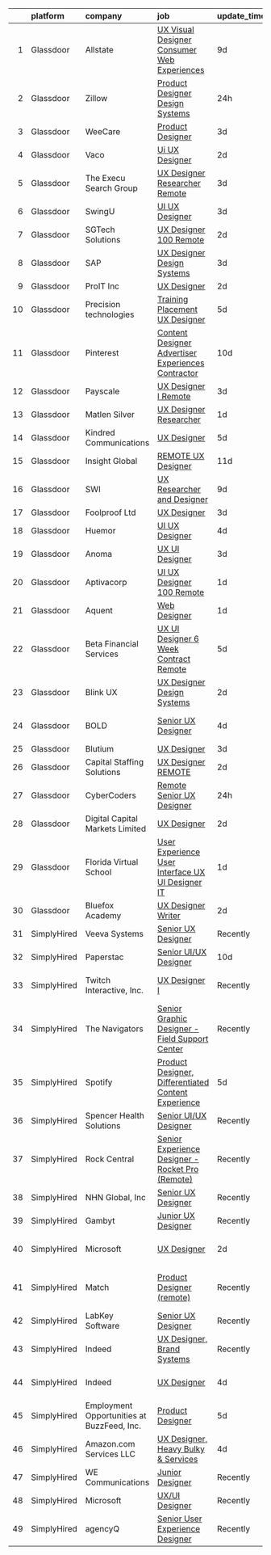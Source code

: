 

|    | platform    | company                                    | job                                                                                                                                                                                                                                                                                                                                                                                                                                                                                                                                                                                                                                                                                                                                                                                                                                                                                                                                                                                                                                                                                                                                                                                                                                                                                                                                                                                                                                                                                                                                                                                             | update_time   | location                    |
|---:|:------------|:-------------------------------------------|:------------------------------------------------------------------------------------------------------------------------------------------------------------------------------------------------------------------------------------------------------------------------------------------------------------------------------------------------------------------------------------------------------------------------------------------------------------------------------------------------------------------------------------------------------------------------------------------------------------------------------------------------------------------------------------------------------------------------------------------------------------------------------------------------------------------------------------------------------------------------------------------------------------------------------------------------------------------------------------------------------------------------------------------------------------------------------------------------------------------------------------------------------------------------------------------------------------------------------------------------------------------------------------------------------------------------------------------------------------------------------------------------------------------------------------------------------------------------------------------------------------------------------------------------------------------------------------------------|:--------------|:----------------------------|
|  1 | Glassdoor   | Allstate                                   | [UX Visual Designer   Consumer Web Experiences](https://www.glassdoor.com/partner/jobListing.htm?pos=104&ao=1110586&s=58&guid=0000018156adc8f89e3f1cccf7820643&src=GD_JOB_AD&t=SR&vt=w&cs=1_8cd1a932&cb=1655016639094&jobListingId=1007914485050&cpc=AC285F3A3ECA6BB0&jrtk=3-0-1g5bari8pr178801-1g5bari9bi6hp800-3196ac33e8f806e8--6NYlbfkN0BLH0BMQoDn-yw6Urt952hBm1JLFZ7WpBxND2cMIOjOqdmupiC_ZwOjCSzUpM3cDMZGOf-Kt_-x8Ym-llbhspBMgQkvS4-FVVe4lgdPNxQFzCtELzUdOAXdalJtT_oXjWdEPwr5edWDyv8RyJ9E9o24SA9RCt72_oDm4CeruygIA0PVnN2MWJUTCFrvj9_rzxiGnTs3rfnxZP39xEdXwbUcb5d_GQeEbTcnv36ES-h_w38jXXlChMaN0qpoe78t5K90b1Sr94WTcOIWPen9QAi2n6R_XHqgZTTFLHmiUwe6HZ0BHhDCe8PAqtZ0ylQROCuaixffZtpvE-f_EoEkaOokq3bmc1gwsSg3PdWg2htnDQkW8_EvolUu1VSVtzk59bMUoDQcAOD70uxC3nIZYM4o7HeKmD-Wa-IHBUBA_Tsh3ivJcCp8gxqUwzj6SSozCN3p35H9DKOcd0RlgedgNYTeGnU5oYFYrebm4C4LbzNRV23T8wZq3KvGNKXoBl38McYMA-bQ0jq-KpcdL7IKJnH3e1pJDIiSyrNCzq-5dvOyBR2R8cmMYkvS1pe-BBRI2pBgyTpV5rRyt3Pzm-AQuFKIZMIOZfLP0TpY32spqkN9OWaCMA3ZY7QNUt4mjAaX3hfPKLluNntnILZTZxgVZ8HqW-xL0s2RZbm4aKz4OlELOOhVGy4xp5Ba7xMu7UceLZKisJQfsSakq14poI9SDCHBRKkBWZ_Od-hSW8rEanlynu7FSUAp7oU6TFLTbOldNgIRAEKSJuyYs4IWUiA9UB2ZiPs2cMJsf4IGKDX0u4fVmpXjFL3SU2FYRiojjVkkdTKJuDHNUcW4E1p49h9EW6FpssPesd6RQrBqa6TUyGbHMsjTj_FS5jqf-PrmauSWQJu4xZ90nr_hyoUbf3RmstRU8YQcE1DgPOiwQj0VdHEiT-BZ8LiICzsqg7ynrAUsjoDl8g0SwtdF3Wy-iECo5zY9i6DVbW4J_46tsNk47UBd8uFqlnoitZdtJniZoSoyK0_hibRwJquGO1GH5LTCrTY-kE6nhqFzx53ktyUL7V6AhExAavemwh5h70OmpEuZd46xkdH3EZgVkgqNiqhESpU1grN6_N3ce9s9rZ9M7uina6X_GfxVqJ3Kc4Ak7_1rzkK1lvY348s17z-saZOWvRs-S6DlloUA_iszyaZ6svd-dg%3D%3D) | 9d            | Remote                      |
|  2 | Glassdoor   | Zillow                                     | [Product Designer  Design Systems](https://www.glassdoor.com/partner/jobListing.htm?pos=106&ao=1110586&s=58&guid=0000018156adc8f89e3f1cccf7820643&src=GD_JOB_AD&t=SR&vt=w&cs=1_0e92501c&cb=1655016639095&jobListingId=1007933236075&cpc=8795CF9063CD573D&jrtk=3-0-1g5bari8pr178801-1g5bari9bi6hp800-011a0893a918b1fb--6NYlbfkN0ANMurRYyPEXg08u6OamUd1Mvhk-zhFSGYIZgoJR86UvYL2v6MoUqae-sD5DnU21vo-KQkrM1-nxrgMu7ZC1V04tRcmIkM-s_SFYAMQ6S9JoXSA-FQh8VsK8KsKvvcxWmpJgU6E_bbF80Dim6t-LQronB_Oj0OoKqQszjyeh9vu0rTuUQVt-JGHCwgMSUmoGHIIGr4zgf5caRLb1mFtx7six64nC2AfaAVU8tF9urf5epHXnI_vVjNGslTLpgCqpoMhyWUoYeyf0BAknuj9sO8_kWLhsw1Y4tunEM-bPevfSG7u4jD1vv5qz5raiI-j58yvH_etMMGkqxwSLVuKnuJOhnPS-ViH0g0vETzBfFn0gzzy8tVLRV2I8tDypOSIdZJTFlayn8s98HxBIRzSJXr5ifKDq7WK0OS09eS11wZGDWepLCUsoToQqftSVO2rqxAvemF68RnZoYyK5rcyzWgFcBtAoFDNHFqWmlgC-QBK7_VuTZjt54Xyh_EQ6nS2cAJNOeCl0Y04KamDjoGgMtazgqyAHuuZJf5ycwvqV04d5YZugzoOFlbUqRLyONtCbupEo6ol43Q0OyLuRstxy5xYdb3gnjxrorjuIUWV0p730G9W1bWBI0Z9qil-3s-356nde_xTlSmTmcwY1sXYiYwNvktlF5x_GzXgOzFUU5N1T_IwmbBhYko87Hl9xThrQSGZC29WBkkLU2utLvYDduY1XCKyvotvW1eo8utB8A0RHS5Z9zHb3YH6AREaStHp2r7o9hRorsoBY1eSX-6ky5Dz-7vGyDO7AEslMedIK_8L682WR9DpuqXmNKXG_833aln6EMZqKPvfrohGaYzclVf0aVmDydIX0zusoBYYWzuI83hndNhTlDlSL7MGnHakFLs%3D)                                                                                                                                                                                                                                                                                                                            | 24h           | Remote                      |
|  3 | Glassdoor   | WeeCare                                    | [Product Designer](https://www.glassdoor.com/partner/jobListing.htm?pos=119&ao=1136043&s=58&guid=0000018156adc8f89e3f1cccf7820643&src=GD_JOB_AD&t=SR&vt=w&ea=1&cs=1_c0f08a5e&cb=1655016639096&jobListingId=1007926461071&jrtk=3-0-1g5bari8pr178801-1g5bari9bi6hp800-aac5a9f15c418fce-)                                                                                                                                                                                                                                                                                                                                                                                                                                                                                                                                                                                                                                                                                                                                                                                                                                                                                                                                                                                                                                                                                                                                                                                                                                                                                                          | 3d            | Remote                      |
|  4 | Glassdoor   | Vaco                                       | [Ui UX Designer](https://www.glassdoor.com/partner/jobListing.htm?pos=113&ao=1110586&s=58&guid=0000018156adc8f89e3f1cccf7820643&src=GD_JOB_AD&t=SR&vt=w&ea=1&cs=1_28585e35&cb=1655016639096&jobListingId=1007930703467&cpc=3BA4CE39D5B5DEF5&jrtk=3-0-1g5bari8pr178801-1g5bari9bi6hp800-8d33ee7386c23f6e--6NYlbfkN0D_sybMACCpf9B-677oK5j6rPldVB6BlrVvFjO_o-GJZbzuF-qh4PxErFUqfUsv_6t8kiFPyZ_jNj299LXM4LXhlu7Br84ip411-lz3BVIXEJMRMCo6PKR5LFGeXqwjY-_qqIAQ4IdY-XUxsuXZdRM_REKfdqFQu2ZnyQYOQ3UdsUPc9_92q_deRp6J11XEAhval-zC4Lt8vlxEjkMEceIYpmbEmKm8UWpkBry8f72T8URVer3bovmoYuTKWoQcTJk7gL94MgDKICDQlwxZxbuhy7ezgwc7p-yvXiP2aXTk6MPAWVpY-cb57TFcccjC04m8XooJANZnBGBQzjIBAizZvCzQMzW8FLC2D6A-dHKlyNIUDwcVkZNDHpEZt15Fh6WXxs_wsAR0sr5ndG7A_5XBUMgVGwtGSo-plzqTpyzRkmbLa6gPUdS9BuU1g9q3uxbBHKwxMoYiudYA9xrLOI92rahoAklyq2w9xXLqBx8J0J7OjNCG5xCnfWxomqzWJOB-df4ih3pwbnlUKv_Jz2HCgUaMo4CSnLZnundRfMh6ihpJmiRjAnAB)                                                                                                                                                                                                                                                                                                                                                                                                                                                                                                                                                                                                                                                                                       | 2d            | Remote                      |
|  5 | Glassdoor   | The Execu Search Group                     | [UX Designer   Researcher  Remote ](https://www.glassdoor.com/partner/jobListing.htm?pos=107&ao=1110586&s=58&guid=0000018156adc8f89e3f1cccf7820643&src=GD_JOB_AD&t=SR&vt=w&cs=1_be67f271&cb=1655016639095&jobListingId=1007926948681&cpc=3DB599BF2F4828F0&jrtk=3-0-1g5bari8pr178801-1g5bari9bi6hp800-f8f3d1b4f0b177b7--6NYlbfkN0B-PqtJkJBxcFK4No1YgA2WlSENonneqf7HjiGu_Q0_hJLOEOJZFKXDgkSAyn4SnXarDDIBuGXksHpJj1yxcQeosDldTDlbS5Lmi183zHP4i4epKqtIwsuydJ1VqAMwP3Ca6yaUWuyNw4QQE_VFH6KWEWV2g5exa3Jdp0y9KEEkcuXGm240fSYh6vMQiO6qKdeVEuXu2kGSy7MbHjpNDC_ZpbB03JEqG-QrMaAoN5g-uPBgKHy1eV0rG5X11QotfrwUJKA_qy2JgfPI2YVngszOXHsaCT6LKiZHkf4_gUnIm98jnzt_TDRa1eFi6m3ad7D-iHVcPLakJtVKDoboi4W0ZAbI6pyz84XMeODe4snDQrwq7NL2YRyzlC6yCJuzCFKvnMkHh4HjEHB5Q-JiGse_mnrVBu-u07NJh_0tdEOmyogdc0zaXHYAaKO5GI8aS-31668zxV3NAxZGG83zG80ONnF9syoOs5b-GQC4k8lWIQ%3D%3D)                                                                                                                                                                                                                                                                                                                                                                                                                                                                                                                                                                                                                                                                                                                                             | 3d            | New York, NY                |
|  6 | Glassdoor   | SwingU                                     | [UI UX Designer](https://www.glassdoor.com/partner/jobListing.htm?pos=103&ao=1110586&s=58&guid=0000018156adc8f89e3f1cccf7820643&src=GD_JOB_AD&t=SR&vt=w&ea=1&cs=1_481e5bfd&cb=1655016639094&jobListingId=1007926834838&cpc=A65DF3A704A48F9B&jrtk=3-0-1g5bari8pr178801-1g5bari9bi6hp800-90be412c0e78cf2f--6NYlbfkN0ByltNVdnI0zg0p1CfNvnwQ3h4bWp4Qqe6bePUFuzopcagvZS5ETFReQpOgwJrLri6wO7C9pr5XNKd0KawLG86jNJkdnhc3TTDn0o1kQ9gxW_v7I4sdmFpzgSULk4RFgIG0jUxNUX59MJqWqq5xMlMs5WB06EXACGAnE1JqSFg6rmmom_27daPs6bUvJJJlqKGFVW3YLAUH3q_uWE1OPr8ObKh5xio5aMh-8aHOiVS9pYepiYn5LkAILxJcZSd2XFwkIKXwLjRCU_A5zLDfFuXrHX3LG-wy76XRLoEQEfeIsG9E0pzG1AZWKNrThVJznyrqdSo8Ssr7VMYzgfTaau-hhOjhv-uI6Tznsj51iJRBYQwaE4R5YNU3msermVAOGMR9R46o6zSqJSJD4cFSuUpqeDH-H_bRp4PJ4U3tFdCs4cRz4cFxSKhnpHEo30TjRbr3GW1Fqugtvbvi-aNA72t5690bqeFoZdi2_DFBZRpK5OCaRWMWuCVV)                                                                                                                                                                                                                                                                                                                                                                                                                                                                                                                                                                                                                                                                                                                                                       | 3d            | Connecticut                 |
|  7 | Glassdoor   | SGTech Solutions                           | [UX Designer  100  Remote ](https://www.glassdoor.com/partner/jobListing.htm?pos=105&ao=1110586&s=58&guid=0000018156adc8f89e3f1cccf7820643&src=GD_JOB_AD&t=SR&vt=w&ea=1&cs=1_cc3cfd23&cb=1655016639095&jobListingId=1007929661730&cpc=47CFDC01B3F81FAC&jrtk=3-0-1g5bari8pr178801-1g5bari9bi6hp800-4f57995c90c5bfd0--6NYlbfkN0ArYeUhhuPzqv0Eh42Xpiu7wG-xLK-ec-RQPn4e2ltPx6Ek8WQTI7Ww1YXu4FXCQv8eGhwI5qa2dDYA9zTbL84l0JL5P-d_MgloJ58HBxPIZJ_GRzzCjI-jR_8Yq0HShZjHbfuCOPRKDTdVnjcU9JwJaHe5wo7UNkGZm6hGHwxAfP-O19JysMg1zXnc9UUJGjEC_aKqBpof_-In7FMjp-fYrBcIzRw63QaHvW5qSb3HMjTgPxf_081K6uDLl_XW3P5xMsGK8MI9mDaKdiuKFymXAyomUnrbnFvgGHyg-p8o2ayQGXck7DJgNOlLI2dudVyy3vKIHz7M6vLrS6JI01-Xt4raKtNe90XAiAimdSwH6Xds1FkTPf8H2z6_x8BVMj7vP5c9_w4o6ksW5faE-FelLi4a2AOI9dbA2-RgkI6xBDKCl0XRjmbotdQ4NLAttRMEz8lJWveenV86PPElvmbo9QYrGfoxWDXbfRtlP7gG5IKx-N5Ed0UDaoz9Duq63DY%3D)                                                                                                                                                                                                                                                                                                                                                                                                                                                                                                                                                                                                                                                                                                                              | 2d            | Remote                      |
|  8 | Glassdoor   | SAP                                        | [UX Designer   Design Systems](https://www.glassdoor.com/partner/jobListing.htm?pos=129&ao=1136043&s=58&guid=0000018156adc8f89e3f1cccf7820643&src=GD_JOB_AD&t=SR&vt=w&cs=1_51755ae8&cb=1655016639097&jobListingId=1007926365653&jrtk=3-0-1g5bari8pr178801-1g5bari9bi6hp800-cb37f451d90c168f-)                                                                                                                                                                                                                                                                                                                                                                                                                                                                                                                                                                                                                                                                                                                                                                                                                                                                                                                                                                                                                                                                                                                                                                                                                                                                                                   | 3d            | Newport Beach, CA           |
|  9 | Glassdoor   | ProIT Inc                                  | [UX Designer](https://www.glassdoor.com/partner/jobListing.htm?pos=112&ao=1110586&s=58&guid=0000018156adc8f89e3f1cccf7820643&src=GD_JOB_AD&t=SR&vt=w&ea=1&cs=1_6d4f2d64&cb=1655016639096&jobListingId=1007929775484&cpc=2CAED5C921A5F994&jrtk=3-0-1g5bari8pr178801-1g5bari9bi6hp800-b0f1d389af4725b5--6NYlbfkN0Dvvu0k5orVndX-pVX5gIAbfUD850mwj9cGy3MpbCSoBF1xFN5CVVdw9ptRQJVgDZRTMY9u5vYyNcG2udGUuwIIg1CbNMFqBRx92fKZzkPBYLd7jJnTGch4VP927DE8JBBbar-R4HLAdCREJTbn6vStrOYWqE8KLq_5tZXkuEIYsnDcyNmEoxv86h6HLFuzP5z0w7Va6FQqRxa6oyxa-RSGjwn66V8crfG6JkHaA49PyQpZkQX_KwLmiGnjaWN_lNQbly0PqxB6NBUpajV8qgeSV3W2YjRpcNfV0yfkDSP1NIicDqk6WcJfZZlGv59Je9FTkHMzHUBgajJ_kIUzk1HyMroFx9c3obied6y9p8t1raR31xMxsBIaLrO6blhgmc4ffvmUSr2bxvuqNEkD1tC6jscYVVWnPN2FO93G77oAe4RuJApRqZgnesinWHf3FkTq0HgZZf_K2DET5NGQjVL_mgmdKRQQIKVC5HDCLIlc3AMbKBmP76kYJIiivPpi07KS2jXnUhL0mw%3D%3D)                                                                                                                                                                                                                                                                                                                                                                                                                                                                                                                                                                                                                                                                                                                              | 2d            | Remote                      |
| 10 | Glassdoor   | Precision technologies                     | [Training   Placement   UX Designer](https://www.glassdoor.com/partner/jobListing.htm?pos=118&ao=1136043&s=58&guid=0000018156adc8f89e3f1cccf7820643&src=GD_JOB_AD&t=SR&vt=w&ea=1&cs=1_40834066&cb=1655016639096&jobListingId=1007921490947&jrtk=3-0-1g5bari8pr178801-1g5bari9bi6hp800-93401ed8446cff02-)                                                                                                                                                                                                                                                                                                                                                                                                                                                                                                                                                                                                                                                                                                                                                                                                                                                                                                                                                                                                                                                                                                                                                                                                                                                                                        | 5d            | Remote                      |
| 11 | Glassdoor   | Pinterest                                  | [Content Designer  Advertiser Experiences  Contractor ](https://www.glassdoor.com/partner/jobListing.htm?pos=122&ao=1136043&s=58&guid=0000018156adc8f89e3f1cccf7820643&src=GD_JOB_AD&t=SR&vt=w&cs=1_d1b1ae89&cb=1655016639097&jobListingId=1007910953399&jrtk=3-0-1g5bari8pr178801-1g5bari9bi6hp800-b176ff9aa66c943f-)                                                                                                                                                                                                                                                                                                                                                                                                                                                                                                                                                                                                                                                                                                                                                                                                                                                                                                                                                                                                                                                                                                                                                                                                                                                                          | 10d           | Remote                      |
| 12 | Glassdoor   | Payscale                                   | [UX Designer I  Remote ](https://www.glassdoor.com/partner/jobListing.htm?pos=125&ao=1136043&s=58&guid=0000018156adc8f89e3f1cccf7820643&src=GD_JOB_AD&t=SR&vt=w&ea=1&cs=1_cde4ab41&cb=1655016639097&jobListingId=1007927757558&jrtk=3-0-1g5bari8pr178801-1g5bari9bi6hp800-5a3521b60b208778-)                                                                                                                                                                                                                                                                                                                                                                                                                                                                                                                                                                                                                                                                                                                                                                                                                                                                                                                                                                                                                                                                                                                                                                                                                                                                                                    | 3d            | Chicago, IL                 |
| 13 | Glassdoor   | Matlen Silver                              | [UX Designer Researcher](https://www.glassdoor.com/partner/jobListing.htm?pos=101&ao=1110586&s=58&guid=0000018156adc8f89e3f1cccf7820643&src=GD_JOB_AD&t=SR&vt=w&ea=1&cs=1_7bdff8dd&cb=1655016639094&jobListingId=1007932279844&cpc=9C938E8DE9AD6C02&jrtk=3-0-1g5bari8pr178801-1g5bari9bi6hp800-d4a596dc5f6549dd--6NYlbfkN0ADTliTSg4K3aDxe8vkHVVj5ml6bx8ND6Ab8oliGx3AtUlZr5CucCWYpR9jiMrNvNFOE8oYqGhk4pnLP-lAIAozjEhMCacNrHFQgl3O00dkYiQtQ34wNZe1nbNYhHe_BVrsnipe41n_BBBUA3X3eCJkEq0_zt-8zevFLssyXfLpQMyASK1Iz1VxoztW_faGq9jvUm_UzXWdCkTu-nP96BecCZGkCbpaw3IKJ_Tq9xNp6DNx4-B79nu2gWcZADheCgUwgmAathWkih7-HgqRAM6hSFrZsTjJk5obLBo_PSIKDNz1TN2VdKveH4pUROlE9sFDlJ_lXB9sEiyrQaeusReEOKr2qKkzPupGlhgefzJEr0colaY8El13vLdhckOpVpDRjGu2LN_byMqSFviFBmdply9tNiCVtU3MRR1btyD0T6J8OTWW9YHamyfvElxNQuvgvIXU0KKQEuxCg4qwMDyUWcCLZGXciLXBe3OyqxEkig%3D%3D)                                                                                                                                                                                                                                                                                                                                                                                                                                                                                                                                                                                                                                                                                                                                                   | 1d            | North Carolina              |
| 14 | Glassdoor   | Kindred Communications                     | [UX Designer](https://www.glassdoor.com/partner/jobListing.htm?pos=117&ao=1136043&s=58&guid=0000018156adc8f89e3f1cccf7820643&src=GD_JOB_AD&t=SR&vt=w&ea=1&cs=1_8e303bbd&cb=1655016639096&jobListingId=1007921846710&jrtk=3-0-1g5bari8pr178801-1g5bari9bi6hp800-f343ba97e14ae0b7-)                                                                                                                                                                                                                                                                                                                                                                                                                                                                                                                                                                                                                                                                                                                                                                                                                                                                                                                                                                                                                                                                                                                                                                                                                                                                                                               | 5d            | Remote                      |
| 15 | Glassdoor   | Insight Global                             | [REMOTE UX Designer](https://www.glassdoor.com/partner/jobListing.htm?pos=110&ao=1110586&s=58&guid=0000018156adc8f89e3f1cccf7820643&src=GD_JOB_AD&t=SR&vt=w&ea=1&cs=1_af841e6c&cb=1655016639096&jobListingId=1007906319362&cpc=8795CF9063CD573D&jrtk=3-0-1g5bari8pr178801-1g5bari9bi6hp800-77b5944694da72be--6NYlbfkN0BKkHZu3wF05EeDimN_p6sYpKCMArvwa95YdH7UpkaBCiPadoOw6FI3wGz6Ok-pEcump2Y7yI2DCQjC7ZBuL0VuP3kRPi4vfprgP0Lw_8LJ6K0krxHDKqSw90byP9qjWAm_442uY7C4RwjHQIaR7PdFCw43ml8Kj9sB5jmlAwxPN9CQreIxo-CO-77TbDMuHS9C2D7fZxbDN-UDEDKSAdwS9-OAfWpMuAWRpAWHuhmJIBMjWe6NIPdHot0YPpC3qGE6KiLDDihuuxKMQ528IOLRRoRJuXJo6Lrj_Lc91NS_aAIFE-VsDmAo6gCB88-nFCkU4UXT67ZRD011cyG7nHtm9merCwfem9FGtstr4j23_XJAuYhlgo_IYL-RuP7exSlaFZwSIy_2mMAfYb1n-iVr6XmNIUzXlvs4hABcOo40Fu4jDKwScos1nGewowce_F2RLu5CpaYpkSRpUDIhJkdkR7pHELQlwKx78Ep-LS5eH9HKEgCTILXKyjuxQz9pEiw%3D)                                                                                                                                                                                                                                                                                                                                                                                                                                                                                                                                                                                                                                                                                                                                     | 11d           | Remote                      |
| 16 | Glassdoor   | SWI                                        | [UX Researcher and Designer](https://www.glassdoor.com/partner/jobListing.htm?pos=124&ao=1136043&s=58&guid=0000018156adc8f89e3f1cccf7820643&src=GD_JOB_AD&t=SR&vt=w&ea=1&cs=1_5c5b205e&cb=1655016639097&jobListingId=1007914066843&jrtk=3-0-1g5bari8pr178801-1g5bari9bi6hp800-15199f8c5200521e-)                                                                                                                                                                                                                                                                                                                                                                                                                                                                                                                                                                                                                                                                                                                                                                                                                                                                                                                                                                                                                                                                                                                                                                                                                                                                                                | 9d            | Remote                      |
| 17 | Glassdoor   | Foolproof Ltd                              | [UX Designer](https://www.glassdoor.com/partner/jobListing.htm?pos=130&ao=1136043&s=58&guid=0000018156adc8f89e3f1cccf7820643&src=GD_JOB_AD&t=SR&vt=w&cs=1_bc78b1ee&cb=1655016639098&jobListingId=1007925758992&jrtk=3-0-1g5bari8pr178801-1g5bari9bi6hp800-5d5e6157b351e510-)                                                                                                                                                                                                                                                                                                                                                                                                                                                                                                                                                                                                                                                                                                                                                                                                                                                                                                                                                                                                                                                                                                                                                                                                                                                                                                                    | 3d            | Remote                      |
| 18 | Glassdoor   | Huemor                                     | [UI UX Designer](https://www.glassdoor.com/partner/jobListing.htm?pos=123&ao=1136043&s=58&guid=0000018156adc8f89e3f1cccf7820643&src=GD_JOB_AD&t=SR&vt=w&ea=1&cs=1_6f243ec3&cb=1655016639097&jobListingId=1007925056728&jrtk=3-0-1g5bari8pr178801-1g5bari9bi6hp800-5ce9e80aa7b43e58-)                                                                                                                                                                                                                                                                                                                                                                                                                                                                                                                                                                                                                                                                                                                                                                                                                                                                                                                                                                                                                                                                                                                                                                                                                                                                                                            | 4d            | Remote                      |
| 19 | Glassdoor   | Anoma                                      | [UX UI Designer](https://www.glassdoor.com/partner/jobListing.htm?pos=126&ao=1136043&s=58&guid=0000018156adc8f89e3f1cccf7820643&src=GD_JOB_AD&t=SR&vt=w&cs=1_93ba6092&cb=1655016639097&jobListingId=1007926726085&jrtk=3-0-1g5bari8pr178801-1g5bari9bi6hp800-597fa3ce1669528f-)                                                                                                                                                                                                                                                                                                                                                                                                                                                                                                                                                                                                                                                                                                                                                                                                                                                                                                                                                                                                                                                                                                                                                                                                                                                                                                                 | 3d            | Remote                      |
| 20 | Glassdoor   | Aptivacorp                                 | [UI UX Designer  100  Remote ](https://www.glassdoor.com/partner/jobListing.htm?pos=120&ao=1136043&s=58&guid=0000018156adc8f89e3f1cccf7820643&src=GD_JOB_AD&t=SR&vt=w&ea=1&cs=1_aacf5163&cb=1655016639096&jobListingId=1007931743489&jrtk=3-0-1g5bari8pr178801-1g5bari9bi6hp800-86c0740ed3894db8-)                                                                                                                                                                                                                                                                                                                                                                                                                                                                                                                                                                                                                                                                                                                                                                                                                                                                                                                                                                                                                                                                                                                                                                                                                                                                                              | 1d            | Remote                      |
| 21 | Glassdoor   | Aquent                                     | [Web Designer](https://www.glassdoor.com/partner/jobListing.htm?pos=108&ao=1110586&s=58&guid=0000018156adc8f89e3f1cccf7820643&src=GD_JOB_AD&t=SR&vt=w&cs=1_000c04b6&cb=1655016639095&jobListingId=1007931806639&cpc=1CBFC3E34E2A31FF&jrtk=3-0-1g5bari8pr178801-1g5bari9bi6hp800-252c85810f86d57e--6NYlbfkN0DMrcEu7yrtATojKJA7cEzGQ3FdRGWLh0CZQInL4ECGI9gD0Wolx9R2EDT7B77c2cR1X9fAlea6gej7-qznjRE2ZlYhftQGfPOJDG0eLqLlfghvxk86Qc3Re9xxxnpL0g9kNzBj1pOG5RbQVHk_VbvcQ_luQMuU1xsLswIxwp6ignUo7uUjtMKfb7mLcLQ4FZh6LiA_NLToGr8zDDv4i5s4PBpxPukCBn1zk_dBDy-rl6TtI_KmjpNxuYWL-pITa3iC4bQmXCCFss0QyY_ZjIAsMf2oxQPVQCNiz9fjgz5SAXYh8Q9G_85nMp9YTZTMR8p4z66HHAMdlDC4v2-StZQDK2iLXb5KjA9BvP6C_Jp1b4Go-IFKtebS-GDdh4NO1aRBALTf1C7a7kC1aDIt0lrmsHP0DG7hlWgjW_2u5nhA9xAghgQ-c2llS4hTuj6nnjOpOnINmMBEgAOQhynxDgHH)                                                                                                                                                                                                                                                                                                                                                                                                                                                                                                                                                                                                                                                                                                                                                                                              | 1d            | Remote                      |
| 22 | Glassdoor   | Beta Financial Services                    | [UX UI Designer   6 Week Contract   Remote](https://www.glassdoor.com/partner/jobListing.htm?pos=121&ao=1136043&s=58&guid=0000018156adc8f89e3f1cccf7820643&src=GD_JOB_AD&t=SR&vt=w&ea=1&cs=1_484ae803&cb=1655016639097&jobListingId=1007921502137&jrtk=3-0-1g5bari8pr178801-1g5bari9bi6hp800-6dd1c9638a1a21a4-)                                                                                                                                                                                                                                                                                                                                                                                                                                                                                                                                                                                                                                                                                                                                                                                                                                                                                                                                                                                                                                                                                                                                                                                                                                                                                 | 5d            | Remote                      |
| 23 | Glassdoor   | Blink UX                                   | [UX Designer  Design Systems ](https://www.glassdoor.com/partner/jobListing.htm?pos=128&ao=1136043&s=58&guid=0000018156adc8f89e3f1cccf7820643&src=GD_JOB_AD&t=SR&vt=w&ea=1&cs=1_f84aa8cd&cb=1655016639097&jobListingId=1007930132127&jrtk=3-0-1g5bari8pr178801-1g5bari9bi6hp800-416d75d565c65510-)                                                                                                                                                                                                                                                                                                                                                                                                                                                                                                                                                                                                                                                                                                                                                                                                                                                                                                                                                                                                                                                                                                                                                                                                                                                                                              | 2d            | Remote                      |
| 24 | Glassdoor   | BOLD                                       | [Senior UX Designer](https://www.glassdoor.com/partner/jobListing.htm?pos=127&ao=1136043&s=58&guid=0000018156adc8f89e3f1cccf7820643&src=GD_JOB_AD&t=SR&vt=w&ea=1&cs=1_8fd6471e&cb=1655016639097&jobListingId=1007923882489&jrtk=3-0-1g5bari8pr178801-1g5bari9bi6hp800-b267ffca951f0d40-)                                                                                                                                                                                                                                                                                                                                                                                                                                                                                                                                                                                                                                                                                                                                                                                                                                                                                                                                                                                                                                                                                                                                                                                                                                                                                                        | 4d            | San Francisco, CA           |
| 25 | Glassdoor   | Blutium                                    | [UX Designer](https://www.glassdoor.com/partner/jobListing.htm?pos=116&ao=1136043&s=58&guid=0000018156adc8f89e3f1cccf7820643&src=GD_JOB_AD&t=SR&vt=w&ea=1&cs=1_5c8d1b7a&cb=1655016639096&jobListingId=1007926121662&jrtk=3-0-1g5bari8pr178801-1g5bari9bi6hp800-7c5ef6f39fbb0eda-)                                                                                                                                                                                                                                                                                                                                                                                                                                                                                                                                                                                                                                                                                                                                                                                                                                                                                                                                                                                                                                                                                                                                                                                                                                                                                                               | 3d            | Remote                      |
| 26 | Glassdoor   | Capital Staffing Solutions                 | [UX Designer  REMOTE](https://www.glassdoor.com/partner/jobListing.htm?pos=111&ao=1110586&s=58&guid=0000018156adc8f89e3f1cccf7820643&src=GD_JOB_AD&t=SR&vt=w&ea=1&cs=1_9bf07115&cb=1655016639096&jobListingId=1007929605112&cpc=AC285F3A3ECA6BB0&jrtk=3-0-1g5bari8pr178801-1g5bari9bi6hp800-056d8a1f4b1570ff--6NYlbfkN0AHXq2vAVwR3IH7wgnTMdWCa3HguypIXx0DFudX-u0zu6XSU0N9gDGCMsnO9yvyAfNResLx3I-tW0Y3rnKxa7yFxxd8pkwYkk_SsmljcZ2myNyp07vXnYm-pD-RzFNdg6sdbIMEieOI9LmTFzEynss7nw7t1INrBReRt-frneHPkrRXVZzV3o-cMz_iJYJHm6gE43cWEcjAdjojBf3CsAAToEJZxvBjOSP8fQctXtOzA3CmQeCp8K6eVrervkRd4O0d4xxT_fbB5VtT7t81S6K2Rb213-wOBrziHkv2sayXz_wMWk2TJLSJiTTfYLf6QxBOrpgB7fyKbcGCj40SVyvOeL7MpiDA8KzBR--YcLRdRhSIF6ovSnzFuj6hamb7vyMOi6CFzYhdGGAfPuns4AAbAmdf4ZQk9xo0gZnZuNabf3roivnsWVp5y74mxBiGEQZC1C2jOpCpNjQIlMoDGuyA3VwgcBBfj4E81MOGZlQEBaavI1PH761QejGPfjmxO5RaxK6Cx-T-6Q%3D%3D)                                                                                                                                                                                                                                                                                                                                                                                                                                                                                                                                                                                                                                                                                                                      | 2d            | Remote                      |
| 27 | Glassdoor   | CyberCoders                                | [Remote Senior UX Designer](https://www.glassdoor.com/partner/jobListing.htm?pos=109&ao=1110586&s=58&guid=0000018156adc8f89e3f1cccf7820643&src=GD_JOB_AD&t=SR&vt=w&ea=1&cs=1_d300d961&cb=1655016639095&jobListingId=1007933174427&cpc=3DB599BF2F4828F0&jrtk=3-0-1g5bari8pr178801-1g5bari9bi6hp800-2f92a5644eef87df--6NYlbfkN0CpFJQzrgRR8WqXWK1qKKEqALWJw739KlKqr2H-MSI4eoBlI4EFrmor2FYZMP3muM295NDHjnjkQJZW4UWVKdu5Ij-6PfFtoeBLtTczzkfaDk1-rY_A7FjiZI4oBgrdrOtYwJtnKgnTK9pFX4e8I3-k4aGnylRont6Oz4pQZ8Q3965taOqSNC1JsfRFFWQFC0UiSF4UX2BZWl6kQ1AdcUNeBr14tKsWzmrnXhdvB11sYczjOwPb0j4zm8pkW1314qxe8FxaLeBW7gzrcQxKnWr6P5TRtXp_An1PEbJdTzxeLVAqCHePETW9cSnFQGY1ZuXb7Nf5EQxyCGMhGAXxQ4gSktgSUuZVNQM_D5mA0Se54KUuQ2kAlqxmPU8ZoNFeLmjpoVcA2OBPWCITAaSa1rAdTYa4D9Hc5cKMoA-bpTf-EgFf_wr9MDp-mddYWT7o8U-totczwCCUI9THX3Ej5c62ZegeJwEXYiOCKYqK0zFUkmHfwdeXMOVMdpLv5FUd_pngtnMghY_cXII913OibaX0xTC_mGUkH4Psind8a5is5-TFKE1pJVcR80PE6UCRwIO1zTozes5-VVpNL0d8z_R8x8HpN9gxKSNx9GSNodwGwYbcJEFurQm9SyAKWRAg3NV4jF4Jh3WW0eZLhICz2NGvYsi3M3OsdJY_35_59fp5bL-HLuyjsJJohyFgGPYTNvqtvBH_ULvUgH5zIquu8O-7hgbtF2YY_xeadHH5vhPQFD0buNInDezk9vWZurALsOlMDkF6BRJSa9hCSqyrFIEUlG_pPiDy9KJ0CFzUTF938LMiOdtsGX24O_X6L6RJIQvUcNUggFKCu5vM-uV-bPdtzadPgveDOP319Uhe_Mf2we1DJs1gQqjrlVwSWXysssDDgOLhW9FkPsEsvayuZwtsU-F_HNuZq8BYBecABWwDfkLplkvPg5RXNNZu5T3dpX_V_NNBShMVzhIswnIB7tsZ0iOL0oMUN46feygXHdURAErJ5w9QvXtx)                                                                                                                                                                                                            | 24h           | Miami, FL                   |
| 28 | Glassdoor   | Digital Capital Markets Limited            | [UX Designer](https://www.glassdoor.com/partner/jobListing.htm?pos=102&ao=1110586&s=58&guid=0000018156adc8f89e3f1cccf7820643&src=GD_JOB_AD&t=SR&vt=w&ea=1&cs=1_f2aa37b2&cb=1655016639094&jobListingId=1007929132026&cpc=4F748F1840550ABC&jrtk=3-0-1g5bari8pr178801-1g5bari9bi6hp800-d330def6aba6aa8f--6NYlbfkN0B6JRRBbZmobA_PeboW5F_Fga0oKLS9QY_m538N67up-Js34smrhlNBaq6LOsShUtQP5bZcuazRTRUwwAG6KJ-aglbZFOvv6T22zNEBh-M4G8Ir-emg_Tv50a2beUsUG3qLFT-zCD3_6mb7ZFmmuMy2fxQh2YMvGDLgADtyIudMa9V6ENLiZrIyYTf0SYHvuCLy3Y4Y_1kvdbPTbQJ8FI8zPd7NHi-qDmML3w7lAbIhcYVALIBM3yVGjXkVLmv4EO6QqUbPecgwc8pwaepS7tBdo0aQHB2kxEgh1m6k0QzSc462YiBeUHIqyjNn40GFqFY6nOF-U0YMVQAoEsHrJ9Uw6Uq8koniHUQutrjtuGEE2zSXM7l1-1jO-1Z0BMr3vPsvEmAhVq0Gc84XrZctY7iaB3Njhgp7o1qdsy2vIjfPAOGfBAlczYE7C1r4yWRaUOVWVyk56roOaLsWbmzq7wRdfr-GMyot7MxT-8WZcsGG-LVCcVifCamf-OrGewWaWao%3D)                                                                                                                                                                                                                                                                                                                                                                                                                                                                                                                                                                                                                                                                                                                                            | 2d            | Remote                      |
| 29 | Glassdoor   | Florida Virtual School                     | [User Experience User Interface  UX UI  Designer   IT](https://www.glassdoor.com/partner/jobListing.htm?pos=115&ao=1136043&s=58&guid=0000018156adc8f89e3f1cccf7820643&src=GD_JOB_AD&t=SR&vt=w&ea=1&cs=1_a761a2ff&cb=1655016639096&jobListingId=1007932186977&jrtk=3-0-1g5bari8pr178801-1g5bari9bi6hp800-7748c17c9e7066e3-)                                                                                                                                                                                                                                                                                                                                                                                                                                                                                                                                                                                                                                                                                                                                                                                                                                                                                                                                                                                                                                                                                                                                                                                                                                                                      | 1d            | Remote                      |
| 30 | Glassdoor   | Bluefox Academy                            | [UX Designer Writer](https://www.glassdoor.com/partner/jobListing.htm?pos=114&ao=1136043&s=58&guid=0000018156adc8f89e3f1cccf7820643&src=GD_JOB_AD&t=SR&vt=w&ea=1&cs=1_90f8273f&cb=1655016639096&jobListingId=1007929150321&jrtk=3-0-1g5bari8pr178801-1g5bari9bi6hp800-423b0a95572229d4-)                                                                                                                                                                                                                                                                                                                                                                                                                                                                                                                                                                                                                                                                                                                                                                                                                                                                                                                                                                                                                                                                                                                                                                                                                                                                                                        | 2d            | Remote                      |
| 31 | SimplyHired | Veeva Systems                              | [Senior UX Designer](https://www.simplyhired.com/job/zotqg0LNyggwCvIVEN0GQD5X9uMwPE4Ruxm9_8sypuf_l-NU82U_IQ?q=ux+designer)                                                                                                                                                                                                                                                                                                                                                                                                                                                                                                                                                                                                                                                                                                                                                                                                                                                                                                                                                                                                                                                                                                                                                                                                                                                                                                                                                                                                                                                                      | Recently      | Boston, MA                  |
| 32 | SimplyHired | Paperstac                                  | [Senior UI/UX Designer](https://www.simplyhired.com/job/7DvJUfV1-glWnQraeycggO6s3_EM7nU1aXMFwULTa3P7UNO7HS1Y5A?q=ux+designer)                                                                                                                                                                                                                                                                                                                                                                                                                                                                                                                                                                                                                                                                                                                                                                                                                                                                                                                                                                                                                                                                                                                                                                                                                                                                                                                                                                                                                                                                   | 10d           | Orlando, FL                 |
| 33 | SimplyHired | Twitch Interactive, Inc.                   | [UX Designer I](https://www.simplyhired.com/job/w0PgOR13sWoHDY1Jvh93r4W3rz6JbTzLxSC3KqgLTlIW5-hUn14zOQ?q=ux+designer)                                                                                                                                                                                                                                                                                                                                                                                                                                                                                                                                                                                                                                                                                                                                                                                                                                                                                                                                                                                                                                                                                                                                                                                                                                                                                                                                                                                                                                                                           | Recently      | San Francisco, CA           |
| 34 | SimplyHired | The Navigators                             | [Senior Graphic Designer - Field Support Center](https://www.simplyhired.com/job/ZVG8enVEC9edFSjur0wnCS45LNaNHPIWvSgNPKKN0AYKGrtSTb8CIQ?q=ux+designer)                                                                                                                                                                                                                                                                                                                                                                                                                                                                                                                                                                                                                                                                                                                                                                                                                                                                                                                                                                                                                                                                                                                                                                                                                                                                                                                                                                                                                                          | Recently      | Colorado Springs, CO        |
| 35 | SimplyHired | Spotify                                    | [Product Designer, Differentiated Content Experience](https://www.simplyhired.com/job/cUbsVj5lj4A4bwvYTej8wxAxtXGEz-ZCcv7VSVhnZ3SC1er0CG8QgQ?q=ux+designer)                                                                                                                                                                                                                                                                                                                                                                                                                                                                                                                                                                                                                                                                                                                                                                                                                                                                                                                                                                                                                                                                                                                                                                                                                                                                                                                                                                                                                                     | 5d            | New York, NY                |
| 36 | SimplyHired | Spencer Health Solutions                   | [Senior UI/UX Designer](https://www.simplyhired.com/job/jH9h7ldYjvANrx5uixPu1iP9AAozGJEDlO0NmpP2G7w1MjyIzQe_9w?q=ux+designer)                                                                                                                                                                                                                                                                                                                                                                                                                                                                                                                                                                                                                                                                                                                                                                                                                                                                                                                                                                                                                                                                                                                                                                                                                                                                                                                                                                                                                                                                   | Recently      | Morrisville, NC             |
| 37 | SimplyHired | Rock Central                               | [Senior Experience Designer - Rocket Pro (Remote)](https://www.simplyhired.com/job/WFOQFrw2mphynW-NsIpy91iE8xWR5Lm0fNy65Uhq_2M__KiA2xz0ow?q=ux+designer)                                                                                                                                                                                                                                                                                                                                                                                                                                                                                                                                                                                                                                                                                                                                                                                                                                                                                                                                                                                                                                                                                                                                                                                                                                                                                                                                                                                                                                        | Recently      | Detroit, MI                 |
| 38 | SimplyHired | NHN Global, Inc                            | [Senior UX Designer](https://www.simplyhired.com/job/kh0fuZOlfK7wJKty4B8ZW70NirHZRlCiFAtdwdwY6ml002eFcT2lfA?q=ux+designer)                                                                                                                                                                                                                                                                                                                                                                                                                                                                                                                                                                                                                                                                                                                                                                                                                                                                                                                                                                                                                                                                                                                                                                                                                                                                                                                                                                                                                                                                      | Recently      | Remote                      |
| 39 | SimplyHired | Gambyt                                     | [Junior UX Designer](https://www.simplyhired.com/job/7O0tv6mvR9vCvuKQTunQKG1OUATJ2RMmqyetQA8krajHwOa6OxC1HA?q=ux+designer)                                                                                                                                                                                                                                                                                                                                                                                                                                                                                                                                                                                                                                                                                                                                                                                                                                                                                                                                                                                                                                                                                                                                                                                                                                                                                                                                                                                                                                                                      | Recently      | Ann Arbor, MI               |
| 40 | SimplyHired | Microsoft                                  | [UX Designer](https://www.simplyhired.com/job/y3yZNkXRGmRiPSpBqvwOl8Q3U8wNCyWqaVqB5h31UVZmDwLhPtUJxQ?q=ux+designer)                                                                                                                                                                                                                                                                                                                                                                                                                                                                                                                                                                                                                                                                                                                                                                                                                                                                                                                                                                                                                                                                                                                                                                                                                                                                                                                                                                                                                                                                             | 2d            | Berkeley, CA +2 locations   |
| 41 | SimplyHired | Match                                      | [Product Designer (remote)](https://www.simplyhired.com/job/eHVKnzZJcxWwwlTmzvfQxMmSNDlVCQdV91hRgWcJehguhfJMzMFMGQ?q=ux+designer)                                                                                                                                                                                                                                                                                                                                                                                                                                                                                                                                                                                                                                                                                                                                                                                                                                                                                                                                                                                                                                                                                                                                                                                                                                                                                                                                                                                                                                                               | Recently      | Los Angeles, CA +1 location |
| 42 | SimplyHired | LabKey Software                            | [Senior UX Designer](https://www.simplyhired.com/job/1Sb1F07gkcoYvDkxozIfGgYSpFEbxhfg058UdQNPx4izlU_I9m6Wjw?q=ux+designer)                                                                                                                                                                                                                                                                                                                                                                                                                                                                                                                                                                                                                                                                                                                                                                                                                                                                                                                                                                                                                                                                                                                                                                                                                                                                                                                                                                                                                                                                      | Recently      | Washington State            |
| 43 | SimplyHired | Indeed                                     | [UX Designer, Brand Systems](https://www.simplyhired.com/job/KwBgHjmBOTUdoZAZMrUtugMc9DWYfwgQZA3L9AGTfVnbL7N3KBlA1Q?q=ux+designer)                                                                                                                                                                                                                                                                                                                                                                                                                                                                                                                                                                                                                                                                                                                                                                                                                                                                                                                                                                                                                                                                                                                                                                                                                                                                                                                                                                                                                                                              | Recently      | United States               |
| 44 | SimplyHired | Indeed                                     | [UX Designer](https://www.simplyhired.com/job/mooUjO2ZcCwBEjC-UYKYH-wo7HkvksFbZ48mqfTb_UiekEIFy4roPQ?q=ux+designer)                                                                                                                                                                                                                                                                                                                                                                                                                                                                                                                                                                                                                                                                                                                                                                                                                                                                                                                                                                                                                                                                                                                                                                                                                                                                                                                                                                                                                                                                             | 4d            | United States +1 location   |
| 45 | SimplyHired | Employment Opportunities at BuzzFeed, Inc. | [Product Designer](https://www.simplyhired.com/job/6Yf5hjLllRd4qvL3Y0nGgQ10LcDnDgNU2eJNnWjzLx8hSdO_xjIWjw?q=ux+designer)                                                                                                                                                                                                                                                                                                                                                                                                                                                                                                                                                                                                                                                                                                                                                                                                                                                                                                                                                                                                                                                                                                                                                                                                                                                                                                                                                                                                                                                                        | 5d            | New York, NY                |
| 46 | SimplyHired | Amazon.com Services LLC                    | [UX Designer, Heavy Bulky & Services](https://www.simplyhired.com/job/rIwp0tr4gG5fkni-bKSXcsHd1gs7flFwEJ5KANCGUAVri2hfIY5BjA?q=ux+designer)                                                                                                                                                                                                                                                                                                                                                                                                                                                                                                                                                                                                                                                                                                                                                                                                                                                                                                                                                                                                                                                                                                                                                                                                                                                                                                                                                                                                                                                     | 4d            | Remote                      |
| 47 | SimplyHired | WE Communications                          | [Junior Designer](https://www.simplyhired.com/job/1yv0dswK-FSOFLvjXfDoptMVoULK_DC-wvzZ2Jrida-z4WT8UhpjpQ?q=ux+designer)                                                                                                                                                                                                                                                                                                                                                                                                                                                                                                                                                                                                                                                                                                                                                                                                                                                                                                                                                                                                                                                                                                                                                                                                                                                                                                                                                                                                                                                                         | Recently      | Albany, NY                  |
| 48 | SimplyHired | Microsoft                                  | [UX/UI Designer](https://www.simplyhired.com/job/BLZaPUEFlOvYJyNflH2k5nqZ-8uUi_xgo4S7ZxXwVMSXbWyO9JGHHA?q=ux+designer)                                                                                                                                                                                                                                                                                                                                                                                                                                                                                                                                                                                                                                                                                                                                                                                                                                                                                                                                                                                                                                                                                                                                                                                                                                                                                                                                                                                                                                                                          | Recently      | Redmond, WA                 |
| 49 | SimplyHired | agencyQ                                    | [Senior User Experience Designer](https://www.simplyhired.com/job/cIDtvicOoH53aMYEP0Ljm-akwv5PTKqGSpFWDKdyocaD4666RjrRkA?q=ux+designer)                                                                                                                                                                                                                                                                                                                                                                                                                                                                                                                                                                                                                                                                                                                                                                                                                                                                                                                                                                                                                                                                                                                                                                                                                                                                                                                                                                                                                                                         | Recently      | Bethesda, MD                |